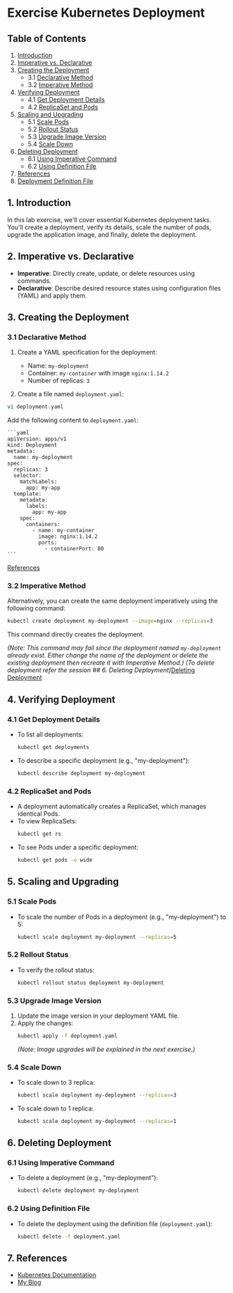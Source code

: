 # Exercise Kubernetes Deployment

## Table of Contents
1. [Introduction](#introduction)
2. [Imperative vs. Declarative](#imperative-vs-declarative)
3. [Creating the Deployment](#creating-the-deployment)
    - 3.1 [Declarative Method](#declarative-method)
    - 3.2 [Imperative Method](#imperative-method)
4. [Verifying Deployment](#verifying-deployment)
    - 4.1 [Get Deployment Details](#get-deployment-details)
    - 4.2 [ReplicaSet and Pods](#replicaset-and-pods)
5. [Scaling and Upgrading](#scaling-and-upgrading)
    - 5.1 [Scale Pods](#scale-pods)
    - 5.2 [Rollout Status](#rollout-status)
    - 5.3 [Upgrade Image Version](#upgrade-image-version)
    - 5.4 [Scale Down](#scale-down)
6. [Deleting Deployment](#deleting-deployment)
    - 6.1 [Using Imperative Command](#using-imperative-command)
    - 6.2 [Using Definition File](#using-definition-file)
7. [References](#references)
8. [Deployment Definition File](#deployment-definition-file)

## 1. Introduction
In this lab exercise, we'll cover essential Kubernetes deployment tasks. You'll create a deployment, verify its details, scale the number of pods, upgrade the application image, and finally, delete the deployment.

## 2. Imperative vs. Declarative
- **Imperative**: Directly create, update, or delete resources using commands.
- **Declarative**: Describe desired resource states using configuration files (YAML) and apply them.

## 3. Creating the Deployment
### 3.1 Declarative Method

1. Create a YAML specification for the deployment:
   - Name: `my-deployment`
   - Container: `my-container` with image `nginx:1.14.2`
   - Number of replicas: `3`

2. Create a file named `deployment.yaml`:

```bash
vi deployment.yaml
```

Add the following content to `deployment.yaml`:

    ```yaml
    apiVersion: apps/v1
    kind: Deployment
    metadata:
      name: my-deployment
    spec:
      replicas: 3
      selector:
        matchLabels:
          app: my-app
      template:
        metadata:
          labels:
            app: my-app
        spec:
          containers:
            - name: my-container
              image: nginx:1.14.2
              ports:
                - containerPort: 80
    ```

[References](https://kubernetes.io/docs/concepts/workloads/controllers/deployment/#creating-a-deployment)

### 3.2 Imperative Method
Alternatively, you can create the same deployment imperatively using the following command:

```bash
kubectl create deployment my-deployment --image=nginx --replicas=3
```
This command directly creates the deployment.

*(Note: This command may fail since the deployment named `my-deployment` already exist. Either change the name of the deployment or delete the existing deployment then recreate it with Imperative Method.)*
*(To delete deployment refer the session ## 6. Deleting Deployment)*[Deleting Deployment](#deleting-deployment)


## 4. Verifying Deployment
### 4.1 Get Deployment Details
- To list all deployments:
  ```bash
  kubectl get deployments
  ```
- To describe a specific deployment (e.g., "my-deployment"):
  ```bash
  kubectl describe deployment my-deployment
  ```

### 4.2 ReplicaSet and Pods
- A deployment automatically creates a ReplicaSet, which manages identical Pods.
- To view ReplicaSets:
  ```bash
  kubectl get rs
  ```
- To see Pods under a specific deployment:
  ```bash
  kubectl get pods -o wide
  ```

## 5. Scaling and Upgrading
### 5.1 Scale Pods
- To scale the number of Pods in a deployment (e.g., "my-deployment") to 5:
  ```bash
  kubectl scale deployment my-deployment --replicas=5
  ```

### 5.2 Rollout Status
- To verify the rollout status:
  ```bash
  kubectl rollout status deployment my-deployment
  ```

### 5.3 Upgrade Image Version
1. Update the image version in your deployment YAML file.
2. Apply the changes:
   ```bash
   kubectl apply -f deployment.yaml
   ```
   *(Note: Image upgrades will be explained in the next exercise.)*

### 5.4 Scale Down
- To scale down to 3 replica:
  ```bash
  kubectl scale deployment my-deployment --replicas=3
  ```
- To scale down to 1 replica:
  ```bash
  kubectl scale deployment my-deployment --replicas=1
  ```

## 6. Deleting Deployment
### 6.1 Using Imperative Command
- To delete a deployment (e.g., "my-deployment"):
  ```bash
  kubectl delete deployment my-deployment
  ```

### 6.2 Using Definition File
- To delete the deployment using the definition file (`deployment.yaml`):
  ```bash
  kubectl delete -f deployment.yaml
  ```

## 7. References
- [Kubernetes Documentation](https://kubernetes.io/docs/concepts/workloads/controllers/deployment/)
- [My Blog](https://www.rajith.in/Kubernetes/KubernetesPart5_Deployment-1/)
